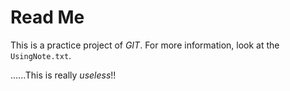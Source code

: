 # Read Me

This is a practice project of *GIT*.
For more information, look at the `UsingNote.txt`.

......This is really _useless_!!
